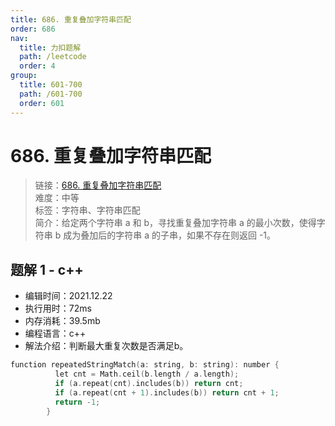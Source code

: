 ```yaml
---
title: 686. 重复叠加字符串匹配
order: 686
nav:
  title: 力扣题解
  path: /leetcode
  order: 4
group:
  title: 601-700
  path: /601-700
  order: 601
---
```


# 686. 重复叠加字符串匹配
    
> 链接：[686. 重复叠加字符串匹配](https://leetcode-cn.com/problems/repeated-string-match/)  
> 难度：中等  
> 标签：字符串、字符串匹配  
> 简介：给定两个字符串 a 和 b，寻找重复叠加字符串 a 的最小次数，使得字符串 b 成为叠加后的字符串 a 的子串，如果不存在则返回 -1。
      
## 题解 1 - c++
- 编辑时间：2021.12.22
- 执行用时：72ms
- 内存消耗：39.5mb
- 编程语言：c++
- 解法介绍：判断最大重复次数是否满足b。
```c++
function repeatedStringMatch(a: string, b: string): number {
          let cnt = Math.ceil(b.length / a.length);
          if (a.repeat(cnt).includes(b)) return cnt;
          if (a.repeat(cnt + 1).includes(b)) return cnt + 1;
          return -1;
        }
```

      